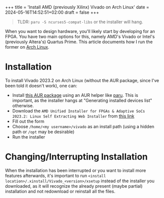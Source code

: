 +++
title = 'Install AMD (previously Xilinx) Vivado on Arch Linux'
date = 2024-05-16T14:52:51+02:00
draft = false
+++

> TLDR: `paru -S ncurses5-compat-libs` or the installer will hang.

When you want to design hardware, you'll likely start by developing for an FPGA. You have two main options for this, namely AMD's Vivado or Intel's (previously Altera's) Quartus Prime. This article documents how I run the former on [Arch Linux](https://archlinux.org).

# Installation
To install Vivado 2023.2 on Arch Linux (without the AUR package, since I've been told it doesn't work), one can:
+ Install [this AUR package](https://aur.archlinux.org/packages/ncurses5-compat-libs) using an AUR helper like [paru](https://github.com/Morganamilo/paru). This is important, as the installer hangs at "Generating installed devices list" otherwise.
+ Download the `AMD Unified Installer for FPGAs & Adaptive SoCs 2023.2: Linux Self Extracting Web Installer` from [this link](https://www.xilinx.com/support/download.html)
+ Fill out the form
+ Choose `/home/<my username>/vivado` as an install path (using a hidden path or `/opt` may be desirable)
+ Run the installer

# Changing/Interrupting Installation
When the installation has been interrupted or you want to install more features afterwards, it's important to run `<install location>/.xinstall/Vivado_<version>/xsetup` instead of the installer you downloaded, as it will recognize the already present (maybe partial) installation and not redownload or reinstall all the files.
